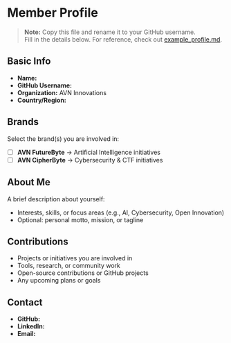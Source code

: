 # Member Profile

> **Note:** Copy this file and rename it to your GitHub username.  
>Fill in the details below. For reference, check out [example_profile.md](example_profile.md).

## Basic Info
- **Name:**  
- **GitHub Username:**  
- **Organization:** AVN Innovations  
- **Country/Region:**  

## Brands
Select the brand(s) you are involved in:

- [ ] **AVN FutureByte** → Artificial Intelligence initiatives
- [ ] **AVN CipherByte** → Cybersecurity & CTF initiatives

## About Me
A brief description about yourself:  
- Interests, skills, or focus areas (e.g., AI, Cybersecurity, Open Innovation)  
- Optional: personal motto, mission, or tagline  

## Contributions
- Projects or initiatives you are involved in  
- Tools, research, or community work  
- Open-source contributions or GitHub projects  
- Any upcoming plans or goals  

## Contact
- **GitHub:**  
- **LinkedIn:**  
- **Email:**  